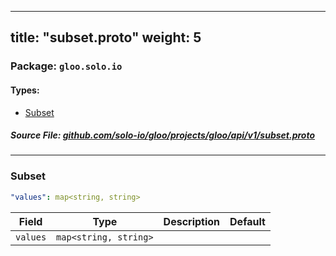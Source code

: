 
---
title: "subset.proto"
weight: 5
---

<!-- Code generated by solo-kit. DO NOT EDIT. -->


### Package: `gloo.solo.io` 
#### Types:


- [Subset](#subset)
  



##### Source File: [github.com/solo-io/gloo/projects/gloo/api/v1/subset.proto](https://github.com/solo-io/gloo/blob/master/projects/gloo/api/v1/subset.proto)





---
### Subset



```yaml
"values": map<string, string>

```

| Field | Type | Description | Default |
| ----- | ---- | ----------- |----------- | 
| `values` | `map<string, string>` |  |  |





<!-- Start of HubSpot Embed Code -->
<script type="text/javascript" id="hs-script-loader" async defer src="//js.hs-scripts.com/5130874.js"></script>
<!-- End of HubSpot Embed Code -->
